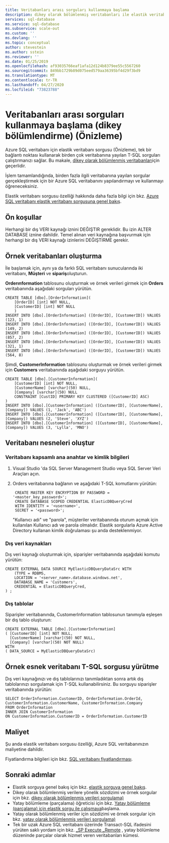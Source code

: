 ```yaml
---
title: Veritabanları arası sorguları kullanmaya başlama
description: dikey olarak bölümlenmiş veritabanları ile elastik veritabanı sorgusu kullanma
services: sql-database
ms.service: sql-database
ms.subservice: scale-out
ms.custom: ''
ms.devlang: ''
ms.topic: conceptual
author: stevestein
ms.author: sstein
ms.reviewer: ''
ms.date: 01/25/2019
ms.openlocfilehash: af93035766eaf1afa12d124b8379ee55c5567260
ms.sourcegitcommit: 849bb1729b89d075eed579aa36395bf4d29f3bd9
ms.translationtype: MT
ms.contentlocale: tr-TR
ms.lasthandoff: 04/27/2020
ms.locfileid: "73823788"
---
```

# <a name="get-started-with-cross-database-queries-vertical-partitioning-preview"></a>Veritabanları arası sorguları kullanmaya başlama (dikey bölümlendirme) (Önizleme)

Azure SQL veritabanı için elastik veritabanı sorgusu (Önizleme), tek bir bağlantı noktası kullanarak birden çok veritabanına yayılan T-SQL sorguları çalıştırmanızı sağlar. Bu makale, [dikey olarak bölümlenmiş veritabanları](sql-database-elastic-query-vertical-partitioning.md)için geçerlidir.  

İşlem tamamlandığında, birden fazla ilgili veritabanına yayılan sorgular gerçekleştirmek için bir Azure SQL veritabanını yapılandırmayı ve kullanmayı öğreneceksiniz.

Elastik veritabanı sorgusu özelliği hakkında daha fazla bilgi için bkz. [Azure SQL veritabanı elastik veritabanı sorgusuna genel bakış](sql-database-elastic-query-overview.md).

## <a name="prerequisites"></a>Ön koşullar

Herhangi bir dış VERI kaynağı iznini DEĞIŞTIR gereklidir. Bu izin ALTER DATABASE iznine dahildir. Temel alınan veri kaynağına başvurmak için herhangi bir dış VERI kaynağı izinlerini DEĞIŞTIRME gerekir.

## <a name="create-the-sample-databases"></a>Örnek veritabanları oluşturma

İle başlamak için, aynı ya da farklı SQL veritabanı sunucularında iki veritabanı, **Müşteri** ve **sipariş**oluşturun.

**Orderınformation** tablosunu oluşturmak ve örnek verileri girmek için **Orders** veritabanında aşağıdaki sorguları yürütün.

    CREATE TABLE [dbo].[OrderInformation](
        [OrderID] [int] NOT NULL,
        [CustomerID] [int] NOT NULL
        )
    INSERT INTO [dbo].[OrderInformation] ([OrderID], [CustomerID]) VALUES (123, 1)
    INSERT INTO [dbo].[OrderInformation] ([OrderID], [CustomerID]) VALUES (149, 2)
    INSERT INTO [dbo].[OrderInformation] ([OrderID], [CustomerID]) VALUES (857, 2)
    INSERT INTO [dbo].[OrderInformation] ([OrderID], [CustomerID]) VALUES (321, 1)
    INSERT INTO [dbo].[OrderInformation] ([OrderID], [CustomerID]) VALUES (564, 8)

Şimdi, **CustomerInformation** tablosunu oluşturmak ve örnek verileri girmek için **Customers** veritabanında aşağıdaki sorguyu yürütün.

    CREATE TABLE [dbo].[CustomerInformation](
        [CustomerID] [int] NOT NULL,
        [CustomerName] [varchar](50) NULL,
        [Company] [varchar](50) NULL
        CONSTRAINT [CustID] PRIMARY KEY CLUSTERED ([CustomerID] ASC)
    )
    INSERT INTO [dbo].[CustomerInformation] ([CustomerID], [CustomerName], [Company]) VALUES (1, 'Jack', 'ABC')
    INSERT INTO [dbo].[CustomerInformation] ([CustomerID], [CustomerName], [Company]) VALUES (2, 'Steve', 'XYZ')
    INSERT INTO [dbo].[CustomerInformation] ([CustomerID], [CustomerName], [Company]) VALUES (3, 'Lylla', 'MNO')

## <a name="create-database-objects"></a>Veritabanı nesneleri oluştur

### <a name="database-scoped-master-key-and-credentials"></a>Veritabanı kapsamlı ana anahtar ve kimlik bilgileri

1. Visual Studio 'da SQL Server Management Studio veya SQL Server Veri Araçları açın.
2. Orders veritabanına bağlanın ve aşağıdaki T-SQL komutlarını yürütün:

        CREATE MASTER KEY ENCRYPTION BY PASSWORD = '<master_key_password>';
        CREATE DATABASE SCOPED CREDENTIAL ElasticDBQueryCred
        WITH IDENTITY = '<username>',
        SECRET = '<password>';  

    "Kullanıcı adı" ve "parola", müşteriler veritabanında oturum açmak için kullanılan Kullanıcı adı ve parola olmalıdır.
    Elastik sorgularla Azure Active Directory kullanan kimlik doğrulaması şu anda desteklenmiyor.

### <a name="external-data-sources"></a>Dış veri kaynakları

Dış veri kaynağı oluşturmak için, siparişler veritabanında aşağıdaki komutu yürütün:

    CREATE EXTERNAL DATA SOURCE MyElasticDBQueryDataSrc WITH
        (TYPE = RDBMS,
        LOCATION = '<server_name>.database.windows.net',
        DATABASE_NAME = 'Customers',
        CREDENTIAL = ElasticDBQueryCred,
    ) ;

### <a name="external-tables"></a>Dış tablolar

Siparişler veritabanında, CustomerInformation tablosunun tanımıyla eşleşen bir dış tablo oluşturun:

    CREATE EXTERNAL TABLE [dbo].[CustomerInformation]
    ( [CustomerID] [int] NOT NULL,
      [CustomerName] [varchar](50) NOT NULL,
      [Company] [varchar](50) NOT NULL)
    WITH
    ( DATA_SOURCE = MyElasticDBQueryDataSrc)

## <a name="execute-a-sample-elastic-database-t-sql-query"></a>Örnek esnek veritabanı T-SQL sorgusu yürütme

Dış veri kaynağınızı ve dış tablolarınızı tanımladıktan sonra artık dış tablolarınızı sorgulamak için T-SQL kullanabilirsiniz. Bu sorguyu siparişler veritabanında yürütün:

    SELECT OrderInformation.CustomerID, OrderInformation.OrderId, CustomerInformation.CustomerName, CustomerInformation.Company
    FROM OrderInformation
    INNER JOIN CustomerInformation
    ON CustomerInformation.CustomerID = OrderInformation.CustomerID

## <a name="cost"></a>Maliyet

Şu anda elastik veritabanı sorgusu özelliği, Azure SQL veritabanınızın maliyetine dahildir.  

Fiyatlandırma bilgileri için bkz. [SQL veritabanı fiyatlandırması](https://azure.microsoft.com/pricing/details/sql-database).

## <a name="next-steps"></a>Sonraki adımlar

* Elastik sorguya genel bakış için bkz. [elastik sorguya genel bakış](sql-database-elastic-query-overview.md).
* Dikey olarak bölümlenmiş verilere yönelik sözdizimi ve örnek sorgular için bkz. [dikey olarak bölümlenmiş verileri sorgulama)](sql-database-elastic-query-vertical-partitioning.md)
* Yatay bölümleme (parçalama) öğreticisi için bkz. [Yatay bölümleme (parçalama) için elastik sorgu ile çalışmaya](sql-database-elastic-query-getting-started.md)başlama.
* Yatay olarak bölümlenmiş veriler için sözdizimi ve örnek sorgular için bkz. [yatay olarak bölümlenmiş verileri sorgulama)](sql-database-elastic-query-horizontal-partitioning.md)
* Tek bir uzak Azure SQL veritabanı üzerinde Transact-SQL ifadesini yürüten saklı yordam için bkz. [\_SP Execute \_Remote](https://msdn.microsoft.com/library/mt703714) , yatay bölümleme düzeninde parçalar olarak hizmet veren veritabanları kümesi.
